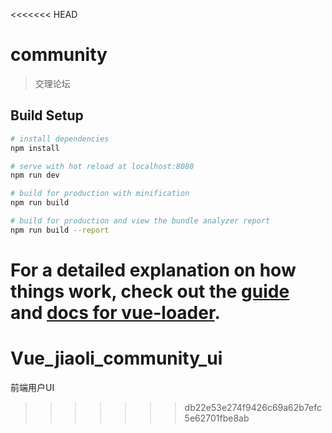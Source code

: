 <<<<<<< HEAD
# community

> 交理论坛

## Build Setup

``` bash
# install dependencies
npm install

# serve with hot reload at localhost:8080
npm run dev

# build for production with minification
npm run build

# build for production and view the bundle analyzer report
npm run build --report
```

For a detailed explanation on how things work, check out the [guide](http://vuejs-templates.github.io/webpack/) and [docs for vue-loader](http://vuejs.github.io/vue-loader).
=======
# Vue_jiaoli_community_ui
前端用户UI
>>>>>>> db22e53e274f9426c69a62b7efc5e62701fbe8ab
